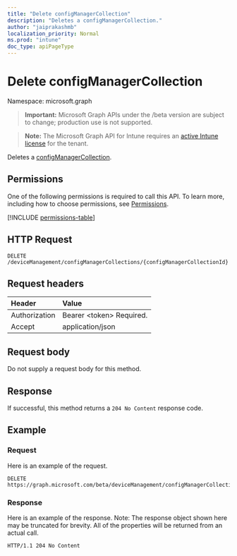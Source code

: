 ```yaml
---
title: "Delete configManagerCollection"
description: "Deletes a configManagerCollection."
author: "jaiprakashmb"
localization_priority: Normal
ms.prod: "intune"
doc_type: apiPageType
---
```


# Delete configManagerCollection

Namespace: microsoft.graph

> **Important:** Microsoft Graph APIs under the /beta version are subject to change; production use is not supported.

> **Note:** The Microsoft Graph API for Intune requires an [active Intune license](https://go.microsoft.com/fwlink/?linkid=839381) for the tenant.

Deletes a [configManagerCollection](../resources/intune-partnerintegration-configmanagercollection.md).

## Permissions
One of the following permissions is required to call this API. To learn more, including how to choose permissions, see [Permissions](/graph/permissions-reference).

<!-- { "blockType": "permissions", "name": "intune_partnerintegration_configmanagercollection_delete" } -->
[!INCLUDE [permissions-table](../includes/permissions/intune-partnerintegration-configmanagercollection-delete-permissions.md)]

## HTTP Request
<!-- {
  "blockType": "ignored"
}
-->
``` http
DELETE /deviceManagement/configManagerCollections/{configManagerCollectionId}
```

## Request headers
|Header|Value|
|:---|:---|
|Authorization|Bearer &lt;token&gt; Required.|
|Accept|application/json|

## Request body
Do not supply a request body for this method.

## Response
If successful, this method returns a `204 No Content` response code.

## Example

### Request
Here is an example of the request.
``` http
DELETE https://graph.microsoft.com/beta/deviceManagement/configManagerCollections/{configManagerCollectionId}
```

### Response
Here is an example of the response. Note: The response object shown here may be truncated for brevity. All of the properties will be returned from an actual call.
``` http
HTTP/1.1 204 No Content
```
